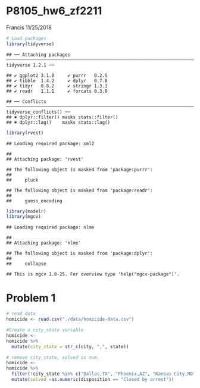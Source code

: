 P8105\_hw6\_zf2211
================
Francis
11/25/2018

``` r
# Load packages
library(tidyverse)
```

    ## ── Attaching packages ─────────────────────────────────────────────────────────────────────── tidyverse 1.2.1 ──

    ## ✔ ggplot2 3.1.0     ✔ purrr   0.2.5
    ## ✔ tibble  1.4.2     ✔ dplyr   0.7.8
    ## ✔ tidyr   0.8.2     ✔ stringr 1.3.1
    ## ✔ readr   1.1.1     ✔ forcats 0.3.0

    ## ── Conflicts ────────────────────────────────────────────────────────────────────────── tidyverse_conflicts() ──
    ## ✖ dplyr::filter() masks stats::filter()
    ## ✖ dplyr::lag()    masks stats::lag()

``` r
library(rvest)
```

    ## Loading required package: xml2

    ## 
    ## Attaching package: 'rvest'

    ## The following object is masked from 'package:purrr':
    ## 
    ##     pluck

    ## The following object is masked from 'package:readr':
    ## 
    ##     guess_encoding

``` r
library(modelr)
library(mgcv)
```

    ## Loading required package: nlme

    ## 
    ## Attaching package: 'nlme'

    ## The following object is masked from 'package:dplyr':
    ## 
    ##     collapse

    ## This is mgcv 1.8-25. For overview type 'help("mgcv-package")'.

Problem 1
=========

``` r
# read data
homicide <- read.csv("./data/homicide-data.csv")
```

``` r
#Create a city_state variable
homicide <- 
homicide %>% 
  mutate(city_state = str_c(city, ",", state))

# remove city_state, solved is num. 
homicide <- 
homicide %>% 
  filter(!city_state %in% c("Dallas,TX", "Phoenix,AZ", "Kansas City,MO", "Tulsa,AL")) %>% 
  mutate(solved =as.numeric(disposition == "Closed by arrest"))
```
